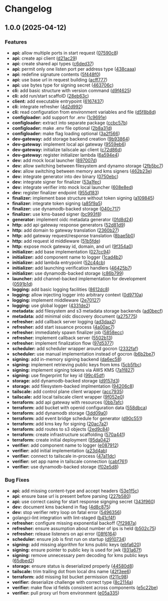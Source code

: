 # Changelog

## 1.0.0 (2025-04-12)


### Features

* **api:** allow multiple ports in start request ([07590c8](https://github.com/akrantz01/tailfed/commit/07590c81113a11ff262f7a603df1f58271294692))
* **api:** create api client ([d21ac29](https://github.com/akrantz01/tailfed/commit/d21ac29eb7e5352e85b3f896fa636ee1ffee8411))
* **api:** create shared api types ([c6ded37](https://github.com/akrantz01/tailfed/commit/c6ded37748f0e4046c371e94686f4cd589bcbde9))
* **api:** permit only one listen port per address type ([438caaa](https://github.com/akrantz01/tailfed/commit/438caaa7173966b2dadfb4ef77d2308708a2c122))
* **api:** redefine signature contents ([5f448f0](https://github.com/akrantz01/tailfed/commit/5f448f074d265b4e758da2a8f579eb5f4facbf87))
* **api:** use base url in request building ([acff777](https://github.com/akrantz01/tailfed/commit/acff7771d5c3e7fb24139136649d9e94b5e68bf3))
* **api:** use bytes type for signing secret ([463706c](https://github.com/akrantz01/tailfed/commit/463706c6bdf9040cc47ebbf3600177e137906832))
* **cli:** add basic structure with version command ([d9f4625](https://github.com/akrantz01/tailfed/commit/d9f4625546ff5c23bfe0bc55a6115c10658b6b72))
* **cli:** add run/start scaffolD ([28eb63c](https://github.com/akrantz01/tailfed/commit/28eb63cc130eac965377188ba0b355669f693460))
* **client:** add executable entrypoint ([6167437](https://github.com/akrantz01/tailfed/commit/6167437b2c7e672d7cb95041f78f857efb3bff4e))
* **cli:** integrate refresher ([4d2d992](https://github.com/akrantz01/tailfed/commit/4d2d992a7bf3cb4d2cdca1aecf7f5e79210bbbd8))
* **cli:** read configuration from environment variables and file ([d5f8b8d](https://github.com/akrantz01/tailfed/commit/d5f8b8d80ff86a578594b6694c886ace4ec26f57))
* **configloader:** add support for .env ([1c9691e](https://github.com/akrantz01/tailfed/commit/1c9691ed29ce91b8645cb3d941e8590afc199d79))
* **configloader:** extract into separate package ([ccbc57b](https://github.com/akrantz01/tailfed/commit/ccbc57be4f6df6707c4f4a38b9d43412502fc583))
* **configloader:** make .env file optional ([2b8a31d](https://github.com/akrantz01/tailfed/commit/2b8a31dad26fbb94e397cba24aa3dfca1e7175fa))
* **configloader:** make flag loading optional ([3a2f566](https://github.com/akrantz01/tailfed/commit/3a2f566b08255c41a9bad951d8f06140290acba1))
* **dev-gateway:** add storage backend creation ([9b93864](https://github.com/akrantz01/tailfed/commit/9b93864547a9ed39bf17c398d51f0b4a99cdf1fe))
* **dev-gateway:** implement local api gateway ([9559eb6](https://github.com/akrantz01/tailfed/commit/9559eb6c6daaa19da207bf9973876b1baaeba36a))
* **dev-gateway:** initialize tailscale api client ([c72d86d](https://github.com/akrantz01/tailfed/commit/c72d86d78c394c2639e7669bc57a4405b2e5c483))
* **dev-gateway:** register initializer lambda ([6a594e4](https://github.com/akrantz01/tailfed/commit/6a594e45351355de282ce30099cce977ab0d7d48))
* **dev:** add mock local launcher ([897007d](https://github.com/akrantz01/tailfed/commit/897007d945b140ede522270855889e1a593a06bb))
* **dev:** allow switching between filesystem and dynamo storage ([2fb5bc7](https://github.com/akrantz01/tailfed/commit/2fb5bc724d2651b540eead037215adbaddc6e4ba))
* **dev:** allow switching between memory and kms signers ([462b23e](https://github.com/akrantz01/tailfed/commit/462b23ef03b4d46d8ea23fd5ca67bdb1d0432f02))
* **dev:** integrate generator into dev binary ([0750ebc](https://github.com/akrantz01/tailfed/commit/0750ebc7d454b5fc5263fe0e80299923e382425f))
* **dev:** integrate signer for finalizer ([53a1fec](https://github.com/akrantz01/tailfed/commit/53a1fec1066467f4485dd93e880b8cb396c0db79))
* **dev:** integrate verifier into mock local launcher ([608e8ed](https://github.com/akrantz01/tailfed/commit/608e8edd60ddd2709369187e26436994d69940d8))
* **dev:** register finalizer endpoint ([955d183](https://github.com/akrantz01/tailfed/commit/955d1834f9396677d58d8459a6b4196447b6f79d))
* **finalizer:** implement base structure without token signing ([a109845](https://github.com/akrantz01/tailfed/commit/a109845a6afad8cc3d8cdcff2820e2a4d3d48e2a))
* **finalizer:** integrate token signing ([a85f9a5](https://github.com/akrantz01/tailfed/commit/a85f9a5c9da3c49a7669c34e4378144c3241dc73))
* **finalizer:** use dynamodb-backed storage ([040c717](https://github.com/akrantz01/tailfed/commit/040c71795846826a8f9cb94a1181ead4c13b5cb7))
* **finalizer:** use kms-based signer ([bc993f8](https://github.com/akrantz01/tailfed/commit/bc993f89f007197202df8e5097247f66ff607c21))
* **generator:** implement oidc metadata generator ([0fd8d24](https://github.com/akrantz01/tailfed/commit/0fd8d243ee65dc4324dfc26efe8783ed3a71948f))
* **http:** add api gateway response generators ([52d81d9](https://github.com/akrantz01/tailfed/commit/52d81d9cea4d212f77d2a088f4aa798c5262dcd6))
* **http:** add domain to gateway translation ([2360b27](https://github.com/akrantz01/tailfed/commit/2360b275b96fb65e1088c2feeae6b9293b5b51c2))
* **http:** add gateway request/response translation ([8bae5b0](https://github.com/akrantz01/tailfed/commit/8bae5b059868b8eea290143cdc60df7c0ffbeba2))
* **http:** add request id middleware ([51b5fde](https://github.com/akrantz01/tailfed/commit/51b5fdeda47452293754bb70c42c334917e15a36))
* **http:** expose mock gateway id, domain, and url ([9f354a0](https://github.com/akrantz01/tailfed/commit/9f354a0987e1b17af185e12de64b0e05b323e48a))
* **initializer:** add base implementation ([027cc94](https://github.com/akrantz01/tailfed/commit/027cc94e33989db15bf2a3bcdf7bf848563e6742))
* **initializer:** add component name to logger ([1cad4b2](https://github.com/akrantz01/tailfed/commit/1cad4b2a71c578fa7d4a9e7ad3bb8de3238b223d))
* **initializer:** add lambda entrypoint ([52c44cb](https://github.com/akrantz01/tailfed/commit/52c44cb0c16997bf5fd4d3cb27d3f57647678f86))
* **initializer:** add launching verification handlers ([46425b7](https://github.com/akrantz01/tailfed/commit/46425b7a4654cb5d40424f67278b73921a9c6c6a))
* **initializer:** use dynamodb-backed storage ([c86b799](https://github.com/akrantz01/tailfed/commit/c86b799c61fb726a42a1425303a7873fcaaf56de))
* **launcher:** add channel-backed implementation for development ([0591b1d](https://github.com/akrantz01/tailfed/commit/0591b1d18dffe0fc2d33a743d6bb3eda7c901490))
* **logging:** add basic logging facilities ([8612dc8](https://github.com/akrantz01/tailfed/commit/8612dc8eff0780f0647124c823a70f5260541fd9))
* **logging:** allow injecting logger into arbitrary context ([0d9710a](https://github.com/akrantz01/tailfed/commit/0d9710afd29319d47dead1c4133072e06f582ba6))
* **logging:** implement middleware ([2e70127](https://github.com/akrantz01/tailfed/commit/2e7012706d172b2fcf84426685353754ef00b7c2))
* **logging:** use global logger ([4331de2](https://github.com/akrantz01/tailfed/commit/4331de270e4ed3b49ef84594287d2fbfd72046b9))
* **metadata:** add filesystem and s3 metadata storage backends ([ad0becf](https://github.com/akrantz01/tailfed/commit/ad0becf00e140111eb161e9bd703e17e658faa9a))
* **metadata:** add minimal oidc discovery document ([a275775](https://github.com/akrantz01/tailfed/commit/a2757752bf849d41d7760716a6bf52ad0eb2b2d3))
* **refresher:** add callback server logging ([ad3daa2](https://github.com/akrantz01/tailfed/commit/ad3daa2da7e918533aa4111cf3efacf92b2c9bfc))
* **refresher:** add start issuance process ([4a00ac7](https://github.com/akrantz01/tailfed/commit/4a00ac78dd259461d35d8407dce78583a9f0f200))
* **refresher:** immediately spawn finalizer job ([5858ecc](https://github.com/akrantz01/tailfed/commit/5858eccd3e908116d3dc4acd923dd82142177301))
* **refresher:** implement callback server ([5502b13](https://github.com/akrantz01/tailfed/commit/5502b138781d4b5797102bd157935353591ce053))
* **refresher:** implement finalization flow ([97d5377](https://github.com/akrantz01/tailfed/commit/97d5377ac833b22cd0a93a36715cdf6cf3542d10))
* **scheduler:** add scheduler wrapper around gocron ([2332faf](https://github.com/akrantz01/tailfed/commit/2332faf00ba748d21de9d706e63a9ba052355d19))
* **scheduler:** use manual implementation instead of gocron ([b6b2be7](https://github.com/akrantz01/tailfed/commit/b6b2be74f4fef57d91c947ff6fd039d4b5a77e81))
* **signing:** add in-memory signing backend ([da6ec58](https://github.com/akrantz01/tailfed/commit/da6ec58181fc2a64d655c60db69698f09cfe9f46))
* **signing:** implement retrieving public keys from kms ([5cb5fbc](https://github.com/akrantz01/tailfed/commit/5cb5fbc6ba1da3775933669807d1a97a679fbf87))
* **signing:** implement signing tokens via AWS KMS ([7a1f827](https://github.com/akrantz01/tailfed/commit/7a1f827fbb3aee086bb8527cff0df891165b2a04))
* **signing:** use fingerprint for key id ([99c45df](https://github.com/akrantz01/tailfed/commit/99c45dfeca13097cbcfd15714182cd9698e8cf33))
* **storage:** add dynamodb-backed storage ([d9157d3](https://github.com/akrantz01/tailfed/commit/d9157d362b7a000552028ff79ab88529a503795b))
* **storage:** add filesystem-backed implmentation ([94206c8](https://github.com/akrantz01/tailfed/commit/94206c8a422cd129adad52a229116cef4a1e87f1))
* **tailscale:** add control plane client wrapper ([acc7935](https://github.com/akrantz01/tailfed/commit/acc79356ba2862a0f4033e15b027107f7c152c35))
* **tailscale:** add local tailscale client wrapper ([9f052e0](https://github.com/akrantz01/tailfed/commit/9f052e0078e51868e1f27a3c8d50fde069fda465))
* **terraform:** add api gateway with resources ([0bb7afc](https://github.com/akrantz01/tailfed/commit/0bb7afc8f82c0a8e4e90c63db64959ece91341d8))
* **terraform:** add bucket with openid configuration data ([558dbca](https://github.com/akrantz01/tailfed/commit/558dbca6111f5c3854fd409b2a2b6145fdd2548a))
* **terraform:** add dynamodb storage ([3dd09a0](https://github.com/akrantz01/tailfed/commit/3dd09a0d1284155ca920516dead2bc593374b7ae))
* **terraform:** add event bridge schedule for generator ([d90c551](https://github.com/akrantz01/tailfed/commit/d90c5517e1e11c37b4336060dd20070ecb6bd04a))
* **terraform:** add kms key for signing ([20ac7a2](https://github.com/akrantz01/tailfed/commit/20ac7a2a795ed042ce30d23ae2c80decd3fca610))
* **terraform:** add routes to s3 objects ([2ed9c84](https://github.com/akrantz01/tailfed/commit/2ed9c8476c048caa3211a8c9b22a9a1b7761ad1b))
* **terraform:** create infrastructure scaffolding ([570a441](https://github.com/akrantz01/tailfed/commit/570a4413d7acc3e88b746a9136c1140801eb39f9))
* **terraform:** create initial deployment ([95da042](https://github.com/akrantz01/tailfed/commit/95da04293ba2d9afc3c5495d210128f3b381d58a))
* **verifier:** add component name to logger ([e087912](https://github.com/akrantz01/tailfed/commit/e087912ffe5540f1cf6fc84dfb791bb5a382dbcf))
* **verifier:** add initial implementation ([a23d4ab](https://github.com/akrantz01/tailfed/commit/a23d4ab97d102d7941e1c1cc9cfbd60f753aad36))
* **verifier:** connect to tailscale in-process ([47a11dc](https://github.com/akrantz01/tailfed/commit/47a11dc4b9262b2a073d0bc61d65010df4ee14df))
* **verifier:** set app name in tailscale connection ([cabf761](https://github.com/akrantz01/tailfed/commit/cabf7610c00a82418967822839a7e062a7eed37e))
* **verifier:** use dynamodb-backed storage ([f02e5d8](https://github.com/akrantz01/tailfed/commit/f02e5d87644e5fa30c29dbb0ff6c73b019c479f3))


### Bug Fixes

* **api:** add missing content-type and accept headers ([53e1f5c](https://github.com/akrantz01/tailfed/commit/53e1f5c889311fd2080b1c0f9c094815fc03c8c2))
* **api:** ensure base url is present before parsing ([227b580](https://github.com/akrantz01/tailfed/commit/227b580fc700265bb00f5faf50e1669549328a1a))
* **api:** use correct casing for start response signging secret ([343f960](https://github.com/akrantz01/tailfed/commit/343f9607376e2a53e3927d59b1598426f4e8bcbf))
* **dev:** document kms backend in flag ([4d8c875](https://github.com/akrantz01/tailfed/commit/4d8c8754f80ad9ac0a3169837fee0e4e65268ffa))
* **dev:** stop verifier retry loop on fatal error ([5496356](https://github.com/akrantz01/tailfed/commit/5496356bbf90f6c5fd7f19350ce502fcda543888))
* golangci-lint integration with lint-staged ([b41cf4f](https://github.com/akrantz01/tailfed/commit/b41cf4f70dd8a89b0f5de565d6330832db6269ce))
* **refresher:** configure missing exponential backoff ([7f2987a](https://github.com/akrantz01/tailfed/commit/7f2987a6e57f9c9205466baf84dc75ad57d126c0))
* **refresher:** ensure assumption about number of ips is held ([b502c75](https://github.com/akrantz01/tailfed/commit/b502c7581e1f1cd0741c761c5a84223cc8374004))
* **refresher:** release listeners on api error ([08f6164](https://github.com/akrantz01/tailfed/commit/08f61645034eb8e0b1a0e885bb2cad38c0d68a95))
* **scheduler:** ensure job is first run on startup ([d910734](https://github.com/akrantz01/tailfed/commit/d910734e29243282f8b31e908df1167c495e5660))
* **signing:** add missing algorithm for kms public keys ([ebfa620](https://github.com/akrantz01/tailfed/commit/ebfa620acfe62cc0dddd021073e7e795a6068c2b))
* **signing:** ensure pointer to public key is used for jwk ([931a67f](https://github.com/akrantz01/tailfed/commit/931a67fd2daa771c8b1a55776a8e9fbc47584715))
* **signing:** remove unnecessary pem decoding for kms public keys ([65dbed2](https://github.com/akrantz01/tailfed/commit/65dbed2230d22c1fb8d145fec6554f1bc82f1fbf))
* **storage:** ensure status is deserialized properly ([44580d8](https://github.com/akrantz01/tailfed/commit/44580d8d2179434e21fc28ac945704fc6b674072))
* **tailscale:** trim trailing dot from local dns name ([42f3ee6](https://github.com/akrantz01/tailfed/commit/42f3ee60b42b25dcb45ff97cee5944184246befa))
* **terraform:** add missing list bucket permission ([f211c98](https://github.com/akrantz01/tailfed/commit/f211c98e9ead123bdec6640985c5b7960863befb))
* **verifier:** deserialize challenge with correct type ([8c2114a](https://github.com/akrantz01/tailfed/commit/8c2114a461056d5287f9f4a3dd0b725cf99b66f9))
* **verifier:** make flow id fields consistent across components ([e5c22be](https://github.com/akrantz01/tailfed/commit/e5c22be54ecb21052d791c97a4bcfe3fb3ae5479))
* **verifier:** pull proxy url from environment ([e05a335](https://github.com/akrantz01/tailfed/commit/e05a335dcbc1119102a86ccc54f45ad47ece5694))
